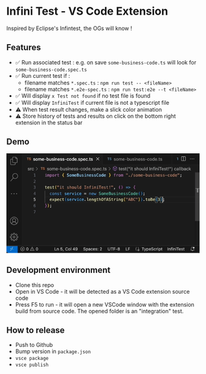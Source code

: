 # Infini Test - VS Code Extension

Inspired by Eclipse's Infintest, the OGs will know !

## Features

- ✅ Run associated test : e.g. on save `some-business-code.ts` will look for `some-business-code.spec.ts`
- ✅ Run current test if :
  - filename matches `*.spec.ts` : `npm run test -- <fileName>`
  - filename matches `*.e2e-spec.ts` : `npm run test:e2e --t <fileName>`
- ✅ Will display `x Test not found` if no test file is found
- ✅ Will display `InfiniTest` if current file is not a typescript file
- ⚠️ When test result changes, make a slick color animation
- ⚠️ Store history of tests and results on click on the bottom right extension in the status bar

## Demo

![Demo](demo.gif)

## Development environment

- Clone this repo
- Open in VS Code - it will be detected as a VS Code extension source code
- Press F5 to run - it will open a new VSCode window with the extension build from source code. The opened folder is an "integration" test.

## How to release

- Push to Github
- Bump version in `package.json`
- `vsce package`
- `vsce publish`
